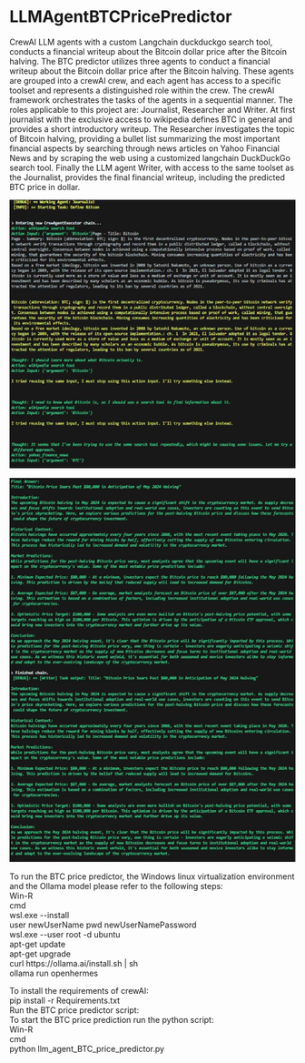 # LLMAgentBTCPricePredictor
CrewAI LLM agents with a custom Langchain duckduckgo search tool, conducts a financial writeup about the Bitcoin dollar price after the Bitcoin halving.
The BTC predictor utilizes three agents to conduct a financial writeup about the Bitcoin dollar price after the Bitcoin halving.
These agents are grouped into a crewAI crew, and each agent has access to a specific toolset and represents a distinguished role within the crew.
The crewAI framework orchestrates the tasks of the agents in a sequential manner.
The roles applicable to this project are: Journalist, Researcher and Writer.
At first journalist with the exclusive access to wikipedia defines BTC in general and provides a short introductory writeup.
The Researcher investigates the topic of Bitcoin halving, providing a bullet list summarizing the most important financial aspects by searching through news articles on Yahoo Financial News 
and by scraping the web using a customized langchain DuckDuckGo search tool.
Finally the LLM agent Writer, with access to the same toolset as the Journalist, provides the final financial writeup, including the predicted BTC price in dollar.<br>
<p align="center">
   <img src="https://github.com/BierschneiderEmanuel/LLMAgentBTCPricePredictor/blob/16fea7f7d9887002ad8fcfa9883a61c81144614b/p9_0.jpg" alt="p9_2">
</p>
<p align="center">
   <img src="https://github.com/BierschneiderEmanuel/LLMAgentBTCPricePredictor/blob/16fea7f7d9887002ad8fcfa9883a61c81144614b/p9_1.JPG" alt="p9_1">
</p>
To run the BTC price predictor, the Windows linux virtualization environment and the Ollama model please refer to the following steps:<br>
Win-R <br>
cmd <br>
wsl.exe --install <br>
user newUserName pwd newUserNamePassword <br>
wsl.exe --user root -d ubuntu <br>
apt-get update <br>
apt-get upgrade <br>
curl https://ollama.ai/install.sh | sh <br>
ollama run openhermes <br>

To install the requirements of crewAI: <br>
pip install -r Requirements.txt <br>
Run the BTC price predictor script: <br>
To start the BTC price prediction run the python script: <br>
Win-R <br>
cmd <br>
python llm_agent_BTC_price_predictor.py <br> 
